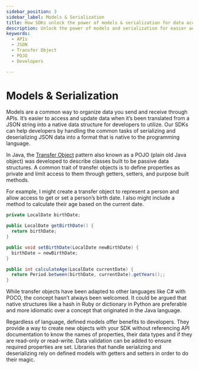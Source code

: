 ```yaml
---
sidebar_position: 3
sidebar_label: Models & Serialization
title: How SDKs unlock the power of models & serialization for data access in APIs
description: Unlock the power of models and serialization for easier access to data in APIs. Create objects without referencing API documentation and add data validation. 
keywords:
  - APIs
  - JSON
  - Transfer Object
  - POJO
  - Developers

---
```


# Models & Serialization
Models are a common way to organize data you send and receive through APIs. It’s easier to access and update data when it’s been translated from a JSON string into a native data structure for developers to utilize. Our SDKs can help developers by handling the common tasks of serializing and deserializing JSON data into a format that is native to the programming language.

In Java, the [Transfer Object](https://www.geeksforgeeks.org/transfer-object-pattern-in-java/) pattern also known as a POJO (plain old Java object) was developed to describe classes built to be passive data structures. A common trait of transfer objects is to define properties as private and limit access to them through getters, setters, and purpose built methods. 

For example, I might create a transfer object to represent a person and allow access to get or set a person’s birth date. I also might include a method to calculate their age based on the current date.

``` java
private LocalDate birthDate;

public LocalDate getBirthDate() {
  return birthDate;
}

public void setBirthDate(LocalDate newBirthDate) {
  birthDate = newBirthDate;
}

public int calculateAge(LocalDate currentDate) {
  return Period.between(birthDate, currentDate).getYears();;
}
```

While transfer objects have been adapted to other languages like C# with POCO, the concept hasn’t always been welcomed. It could be argued that native structures like a hash in Ruby or dictionary in Python are preferable and more idiomatic over a concept that originated in the Java language.

Regardless of language, defined models offer benefits to developers. They provide a way to create new objects with your SDK without referencing API documentation to know the names of properties, their data types and if they are read-only or read-write. Data validation can be added to ensure required properties are set. Libraries that handle serializing and deserializing rely on defined models with getters and setters in order to do their magic.  
